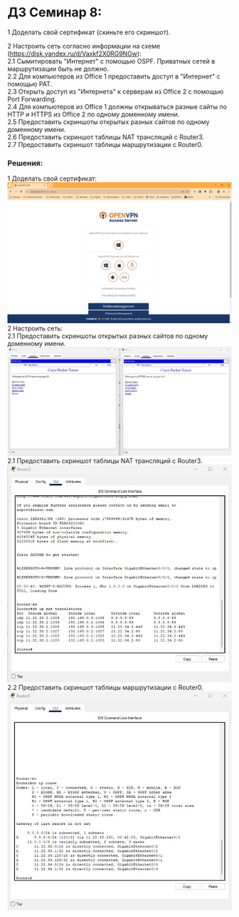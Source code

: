 # ДЗ Семинар 8:
1 Доделать свой сертификат (скиньте его скриншот).<br>

2 Настроить сеть согласно информации на схеме (https://disk.yandex.ru/d/Vaxkf2X0RG9NGw): <br>
2.1 Сымитировать "Интернет" с помощью OSPF. Приватных сетей в маршрутизации быть не должно. <br>
2.2 Для компьютеров из Office 1 предоставить доступ в "Интернет" с помощью PAT. <br>
2.3 Открыть доступ из "Интернета" к серверам из Office 2 c помощью Port Forwarding. <br>
2.4 Для компьютеров из Office 1 должны открываться разные сайты по HTTP и HTTPS из Office 2 по одному доменному имени. <br>
2.5 Предоставить скриншоты открытых разных сайтов по одному доменному имени. <br>
2.6 Предоставить скриншот таблицы NAT трансляций с Router3. <br>
2.7 Предоставить скриншот таблицы маршрутизации с Router0.

### Решения:
1 Доделать свой сертификат:<br>
    ![My_OpenVPM_site.jpg](./img/My_OpenVPM_site.jpg) <br>
2 Настроить сеть:<br>
2.1 Предоставить скриншоты открытых разных сайтов по одному доменному имени. <br>
    ![HTTP_HTTPS.jpg](./img/HTTP_HTTPS.jpg) <br>
2.1 Предоставить скриншот таблицы NAT трансляций с Router3. <br>
    ![Router_3_NAT.jpg](./img/Router_3_NAT.jpg) <br>
2.2 Предоставить скриншот таблицы маршрутизации с Router0. <br>
    ![Router0_route.jpg](./img/Router0_route.jpg) <br>
